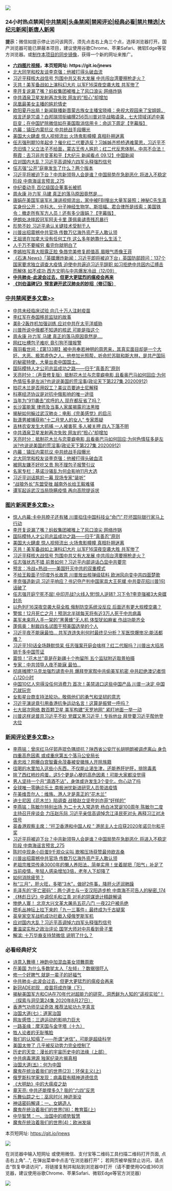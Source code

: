 ![](https://raw.githubusercontent.com/fqnews/bnews/master/64photo/fqnews-qr.jpg)

<div id="tt">
<h3>24小时热点禁闻|<a href="#%E4%B8%AD%E5%85%B1%E7%A6%81%E9%97%BB%E6%9B%B4%E5%A4%9A%E6%96%87%E7%AB%A0">中共禁闻</a>|<a href="#%E5%9B%BE%E7%89%87%E6%96%B0%E9%97%BB%E6%9B%B4%E5%A4%9A%E6%96%87%E7%AB%A0">头条禁闻</a>|<a href="#%E6%96%B0%E9%97%BB%E8%AF%84%E8%AE%BA%E6%9B%B4%E5%A4%9A%E6%96%87%E7%AB%A0">禁闻评论|<a href="#%E5%BF%85%E7%9C%8B%E7%BB%8F%E5%85%B8%E5%A5%BD%E6%96%87">经典必看|<a href="/video.md#%E7%A6%81%E7%89%87%E7%B2%BE%E9%80%89">禁片精选</a>|<a href="https://github.com/fqnews/djy/blob/master/gb/nf1351518.md#1">大纪元新闻</a>|<a href="https://github.com/fqnews/ntdtv/blob/master/gb/prog204.md#1">新唐人新闻</a></h3>
<div><b>提示：</b>微信如提示停止访问该网页，须先点击右上角三个点，选择浏览器打开。国产浏览器可能已屏蔽本项目，建议使用谷歌Chrome、苹果Safari、微软Edge等官方浏览器。或<a href="https://github.com/fqnews/bnews/blob/master/%E5%88%B6%E4%BD%9Cgit%E7%A6%81%E9%97%BB%E9%95%9C%E5%83%8F.md">制作本项目的同步镜像</a>，获得一个新的网址来推广。</div>
<ul>
<li><b><a href="http://d1.bdrive.tk/64.mp4" target="_blank">六四图片视频</a>，本页短网址: https://git.io/jnews</b></li>
<li><a href="/cbnews/20200913/1395489.md">北大同学和校友谈李克强：他被打得头破血流</a></li>
<li><a href="/topimagenews/20200912/1395391.md">习近平释核大战信号 包围中共又有大发展 中共闯台湾要擦枪走火？</a></li>
<li><a href="/topimagenews/20200913/1395421.md">灭共！美军备战如上演科幻大片 以军F16深夜空袭大胜 共军惨了</a></li>
<li><a href="/topimagenews/20200913/1395698.md">李开复说漏了嘴？蚂蚁集团被推上了风口浪尖 网络炸锅</a></li>
<li><a href="/cbnews/20200913/1395504.md">中共酒泉卫星发射再次失败 网友的“担心”却增加</a></li>
<li><a href="/yule/20200913/1395470.md">凤凰最美女主播的尴尬情史</a></li>
<li><a href="/bannedvideo/20200913/1395403.md">欧阳夏丹出局！新闻联播新晋蒙古族女主播宝晓峰：央视大观园来了宝姐姐，戏言还是咒语？白邦瑞领衔编撰256页川普对华战略语录，七大领域详述中美巨变；在中国铲除微信如在美国取消信用卡：命运下周定【字幕版】</a></li>
<li><a href="/cbnews/20200913/1395490.md">内幕：镇压内蒙抗议 中共统战手段曝光</a></li>
<li><a href="/topimagenews/20200913/1395531.md">美国大火肆虐 惊人视频流出 火场鬼影幢幢 真相扑朔迷离</a></li>
<li><a href="/bannedvideo/20200913/1395578.md">任志强刑期10年起步？催化红二代要造反？习姊姊齐桥桥遇难蒙恩，习近平不念旧情？父立法子不给面，蒙古王传人尴尬；红二代反思体制，中共不合法！蔡霞：去习非共变革和平【大纪元 新闻看点 09.12】中国新闻</a></li>
<li><a href="/comments/20200913/1395640.md">应对国内大乱？习近平高调悼六四军头释强烈信号</a></li>
<li><a href="/headline/20200913/1395402.md">任志强“公开”庭审发生了什么？两个版本</a></li>
<li><a href="/comments/20200913/1395750.md">习近平将被迫下台？中共新领导人会是谁？中国局势在急剧恶化 将进入不稳定阶段 中南海谣言预言_275</a></li>
<li><a href="/finance/20200913/1395700.md">中纪委动手 百亿级国企董事长被抓</a></li>
<li><a href="/cbnews/20200913/1395723.md">周永康 孙力军 马建 真正的落马原因竟然是….</a></li>
<li><a href="/bannedvideo/20200913/1395547.md">唐娟在美国军装军礼演讲视频流出，家中被FBI搜出大量军装照；神秘C先生真实身份公开：中科大、分子神经生物学、斯坦福、君合律所是线索；美国铁令：撤走所有军方人员！还有多少唐娟？【字幕版】</a></li>
<li><a href="/headline/20200913/1395480.md">伊朗处决摔跤冠军阿夫卡里 蓬佩奥谴责残忍暴行</a></li>
<li><a href="/worldnews/usa/20200913/1395477.md">形势不妙 习近平承认关键技术受制于人</a></li>
<li><a href="/comments/20200913/1395744.md">川普出招震撼中共官场 传数万亿海外资产无人敢认领</a></li>
<li><a href="/yule/20200913/1395447.md">王祖贤在加拿大没有任何工作 这么多年她靠什么生活？</a></li>
<li><a href="/funmedia/20200913/1395494.md">人千万不要喊穷 看完你就明白了</a></li>
<li><a href="/yule/20200913/1395453.md">李嫣拍写真大胆露正脸 兔唇完美修复颜值高 眉眼气质像王菲</a></li>
<li><a href="/bannedvideo/20200913/1395598.md">《石涛.News》「英媒爆炸新闻：习近平即将被迫下台」英国防部顾问：137个国家要求独立调查大疫情 迫使中共逼迫习近平辞职 如习拒绝中共因内讧搏击而解体 如不成功 西方文明与中共爆发冷战（12/09）</a></li>
<li><b><a href="/comments/20200211/1275071.md" target="_blank">中共肺炎-此波会过去，但更大更猛烈的瘟疫会再来</a></b></li>
<li><b><a href="/comments/20200207/1272816.md" target="_blank">《刘伯温碑记》预言避开武汉肺炎的妙招（修订版）</a></b></li>
</ul>
</div>

<div class="catlist">
<h3><a href="/cbnews/" target="_blank">中共禁闻</a><span><a href="/cbnews/" target="_blank" rel="nofollow">更多文章>></a></span></h3>
<ul>
<li><a href="/cbnews/20200913/1395770.md" target="_blank">中共未经临床试验 向几十万人注射疫苗</a></li>
<li><a href="/cbnews/20200913/1395805.md" target="_blank">李红军在泰国移民监狱的故事</a></li>
<li><a href="/cbnews/20200913/1395803.md" target="_blank">美B-2轰炸机加强训练 应对中共在太平洋威胁</a></li>
<li><a href="/cbnews/20200913/1395802.md" target="_blank">川普所说中俄都不知道的核武 可能是指这个</a></li>
<li><a href="/cbnews/20200913/1395723.md" target="_blank">周永康 孙力军 马建 真正的落马原因竟然是….</a></li>
<li><a href="/cbnews/20200913/1395699.md" target="_blank">网红吐槽包子难吃 竟引狗不理报警</a></li>
<li><a href="/cbnews/20200913/1395647.md" target="_blank">薇羽看世间：【第133期】被中共奉若神明的周恩来，其真实面目却是一个大奸、大恶、极其虚伪之人。他参加光照帮，听命於苏联和斯大林，是共产国际的秘密特使，大量出卖中国国土。</a></li>
<li><a href="/comments/20200913/1395615.md" target="_blank">国际模特人才公司总监成功之路——归于“真善忍”原则</a></li>
<li><a href="/cbnews/20200913/1395600.md" target="_blank">天亮时分：（声音修复版）抵制花木兰与恋童癖电影,且看奥巴马如何回应;为何色情狂多是左派?也说说美国的荒淫事(政论天下第227集 20200912)</a></li>
<li><a href="/cbnews/20200913/1395577.md" target="_blank">拍花木兰是否用奴工？美议员要迪士尼解释</a></li>
<li><a href="/cbnews/20200913/1395557.md" target="_blank">科塞经济协议是对抗中俄影响的唯一途径</a></li>
<li><a href="/cbnews/20200913/1395556.md" target="_blank">当年为“911袭击”欢呼的人 现在都反省了吗？</a></li>
<li><a href="/cbnews/20200913/1395514.md" target="_blank">长沙富能案 律师及当事人家属揭露司法黑暗</a></li>
<li><a href="/cbnews/20200913/1301108.md" target="_blank">揭秘如何躲过武汉肺炎：电影《完美感觉》的启示</a></li>
<li><a href="/cbnews/20200913/1395506.md" target="_blank">耿潇男被捕获称“十二月党人的女人” 专家质疑</a></li>
<li><a href="/cbnews/20200913/1395505.md" target="_blank">吉林农安发生大抓捕 一人被害死 多人被关押 四人下落不明</a></li>
<li><a href="/cbnews/20200913/1395504.md" target="_blank">中共酒泉卫星发射再次失败 网友的“担心”却增加</a></li>
<li><a href="/cbnews/20200913/1395493.md" target="_blank">天亮时分：抵制花木兰与恋童癖电影,且看奥巴马如何回应;为何色情狂多是左派?也说说美国的荒淫事(政论天下第227集 20200912)</a></li>
<li><a href="/cbnews/20200913/1395490.md" target="_blank">内幕：镇压内蒙抗议 中共统战手段曝光</a></li>
<li><a href="/cbnews/20200913/1395489.md" target="_blank">北大同学和校友谈李克强：他被打得头破血流</a></li>
<li><a href="/cbnews/20200913/1395441.md" target="_blank">被网友嫌不好吃又贵 狗不理包子报警引议</a></li>
<li><a href="/cbnews/20200912/1395308.md" target="_blank">名家专栏：基诺沙骚乱为何会影响11月大选</a></li>
<li><a href="/cbnews/20200912/1395289.md" target="_blank">习近平训话尴尬一幕 现场专家“装听”</a></li>
<li><a href="/cbnews/20200912/1395288.md" target="_blank">“战狼外长”东盟受挫 越南外长给王毅难堪</a></li>
<li><a href="/cbnews/20200912/1395267.md" target="_blank">谭军起诉武汉当局隐瞒疫情 再向高院提诉状</a></li>

</ul>
</div>
<div class="catlist">
<h3><a href="/topimagenews/" target="_blank">图片新闻</a><span><a href="/topimagenews/" target="_blank" rel="nofollow">更多文章>></a></span></h3>
<ul>
<li><a href="/topimagenews/20200913/1395801.md" target="_blank">惊人内幕:卡中共脖子还有猪 川普掐住中国科技业“命门” 吓坏国际银行家马上行动</a></li>
<li><a href="/topimagenews/20200913/1395698.md" target="_blank">李开复说漏了嘴？蚂蚁集团被推上了风口浪尖 网络炸锅</a></li>
<li><a href="/comments/20200913/1395615.md" target="_blank">国际模特人才公司总监成功之路——归于“真善忍”原则</a></li>
<li><a href="/topimagenews/20200913/1395531.md" target="_blank">美国大火肆虐 惊人视频流出 火场鬼影幢幢 真相扑朔迷离</a></li>
<li><a href="/topimagenews/20200913/1395421.md" target="_blank">灭共！美军备战如上演科幻大片 以军F16深夜空袭大胜 共军惨了</a></li>
<li><a href="/topimagenews/20200912/1395391.md" target="_blank">习近平释核大战信号 包围中共又有大发展 中共闯台湾要擦枪走火？</a></li>
<li><a href="/topimagenews/20200912/1395328.md" target="_blank">任志强状态不错 前景如何？​​​​​​​习近平内部讲话凸显中共要完</a></li>
<li><a href="/comments/20200912/1394984.md" target="_blank">预言：冷战+热战——美国歼灭中共的双重模式</a></li>
<li><a href="/topimagenews/20200911/1394829.md" target="_blank">不给王毅面子!印度外长故意 川普放出核弹级猛料 欧洲风向变中共四面楚歌</a></li>
<li><a href="/topimagenews/20200911/1394753.md" target="_blank">李克强造新词 习近平响应？书记夺产判中国家具大王死缓 中共耍花招川普1句话破了</a></li>
<li><a href="/topimagenews/20200911/1394720.md" target="_blank">任志强开庭宁死不屈! 中印开战?火线入党!惊人逆转? 习下令?李克强被3大央媒封杀</a></li>
<li><a href="/topimagenews/20200911/1394642.md" target="_blank">以色列F16深夜空袭大获全胜 俄制防空系统没反应 后面还有更大规模空袭？</a></li>
<li><a href="/topimagenews/20200911/1394634.md" target="_blank">警惕！12月死亡之月！预测北半球每天将有近3万人死于中共病毒</a></li>
<li><a href="/topimagenews/20200911/1394596.md" target="_blank">美军未来将人手一架的“黑黄蜂”无人机 体型犹如麻雀 作战功能齐全</a></li>
<li><a href="/topimagenews/20200911/1394575.md" target="_blank">蓬佩奥：制裁四名试图干预美国选举的个人</a></li>
<li><a href="/topimagenews/20200910/1394253.md" target="_blank">习近平夜不能寐最怕&#8230; 共军连连失利何时最终见分析？军医惊爆惨况:能活都难？</a></li>
<li><a href="/topimagenews/20200910/1394100.md" target="_blank">习近平1句话全场静默惊呆 任志强案开庭会啥样？红二代服吗？川普出大招吊销千多中国签证</a></li>
<li><a href="/topimagenews/20200910/1394002.md" target="_blank">震惊！“花木兰”竟是在新疆十个拘留所 五个监狱附近取景拍摄</a></li>
<li><a href="/topimagenews/20200910/1393965.md" target="_blank">专家：中共领导人夜不能寐 最怕…</a></li>
<li><a href="/topimagenews/20200909/1393715.md" target="_blank">彻底摊牌?马克龙强烈谴责中共 爆拜登家帮中共偷美军机密 中共赶绝澳记者惊心120小时</a></li>
<li><a href="/topimagenews/20200909/1393564.md" target="_blank">中国10亿人穷得没任何消费力 首次！美禁进口这些中国产品 川普一决定 中国芯就玩完</a></li>
<li><a href="/comments/20200909/1393377.md" target="_blank">女影星台商支持法轮功，敬佩他们的勇气和坚韧的意志</a></li>
<li><a href="/topimagenews/20200909/1393422.md" target="_blank">习近平演说竟引用香港抗争运动名言！这算是振臂一呼吗？</a></li>
<li><a href="/topimagenews/20200909/1393410.md" target="_blank">七大层次网络 数百颗卫星 美军构建“天罗地网” 紧盯地面一举一动</a></li>
<li><a href="/topimagenews/20200908/1393069.md" target="_blank">川普这样说普京习近平不妙 党媒又黑习近平！专拆他台 拜登要习近平帮他登大位</a></li>

</ul>
</div>
<div class="catlist">
<h3><a href="/comments/" target="_blank">新闻评论</a><span><a href="/comments/" target="_blank" rel="nofollow">更多文章>></a></span></h3>
<ul>
<li><a href="/comments/20200913/1395844.md" target="_blank">李燕铭：曾庆红马仔郭声琨负隅顽抗？陕西省公安厅长胡明朗被调虎离山 身负四重高危因素 或成重庆第五个落马公安局长</a></li>
<li><a href="/comments/20200913/1395836.md" target="_blank">表忠戏？网曝白宫智囊余茂春被安徽族人开除族籍</a></li>
<li><a href="/comments/20200913/1395828.md" target="_blank">往喝的水里加入这些小东西，不仅能止渴生津，还能养肝护肝，排除毒素</a></li>
<li><a href="/comments/20200913/1395827.md" target="_blank">除了西红柿炒鸡蛋，这5个更是心梗的高危因素！可能大家都没觉得</a></li>
<li><a href="/comments/20200913/1395826.md" target="_blank">男人坚持一个月“滴酒不沾”，身体或许发生3个变化，你心动了吗</a></li>
<li><a href="/comments/20200913/1395808.md" target="_blank">全球唯一零确诊乐土 南极洲忧新进研究人员带进疫情</a></li>
<li><a href="/comments/20200913/1395807.md" target="_blank">在美维吾尔人：维族、港人才是真正的“花木兰”</a></li>
<li><a href="/comments/20200913/1395806.md" target="_blank">迪士尼因《花木兰》陷调查 战狼赵立坚夸刘亦菲“好样的”</a></li>
<li><a href="/comments/20200913/1395762.md" target="_blank">李燕铭：陈敏尔特别出场 为二十大入常造势 杨白冰冥诞100周年 陈敏尔二度主持召开座谈会 力压赵乐际 习近平亲信高调悼念江泽民死对头 再释习江对决信号</a></li>
<li><a href="/comments/20200913/1395759.md" target="_blank">英香港观察主席：“扞卫香港和中国人权 ” 港民主人士应获2020年诺贝尔和平奖</a></li>
<li><a href="/comments/20200913/1395750.md" target="_blank">习近平将被迫下台？中共新领导人会是谁？中国局势在急剧恶化 将进入不稳定阶段 中南海谣言预言_275</a></li>
<li><a href="/comments/20200913/1395749.md" target="_blank">陈时中现身小巨蛋9千观众尖叫 歌喉压场获赞最帅欧吉桑</a></li>
<li><a href="/comments/20200913/1395744.md" target="_blank">川普出招震撼中共官场 传数万亿海外资产无人敢认领</a></li>
<li><a href="/comments/20200913/1395734.md" target="_blank">老祖宗推崇传承3000年的懒人养阳法，简单实用！坐着就把「阳气」补足了</a></li>
<li><a href="/comments/20200913/1395733.md" target="_blank">当前疫情，年轻人感染增加3倍，老年人下却降了</a></li>
<li><a href="/comments/20200913/1395732.md" target="_blank">如何消除疲劳？</a></li>
<li><a href="/comments/20200913/1395731.md" target="_blank">秋“三月”，肝火旺，多喝“3水”，做好2件事，降肝火还润肺躁</a></li>
<li><a href="/comments/20200913/1395711.md" target="_blank">毛泽东的“死亡密码”：两个道士与一支汉阳造步枪 中南海不可告人的秘密_174</a></li>
<li><a href="/comments/20200913/1395706.md" target="_blank">《林彪日记》中调侃毛和江青 对毛的阴谋诡计精辟解读</a></li>
<li><a href="/comments/20200913/1395702.md" target="_blank">惨绝人寰！ 北京大兴文革大屠杀五花八门 一夜22户被杀绝</a></li>
<li><a href="/comments/20200913/1395701.md" target="_blank">把毛丛神坛上拉下来的「九一三事件」最终成为千古疑案</a></li>
<li><a href="/comments/20200913/1395690.md" target="_blank">英皇家空军战机成功拦截入侵俄罗斯军机</a></li>
<li><a href="/comments/20200913/1395640.md" target="_blank">应对国内大乱？习近平高调悼六四军头释强烈信号</a></li>
<li><a href="/comments/20200913/1395634.md" target="_blank">重温梁实秋之政治评论 国学大师对中共看到骨子里</a></li>
<li><a href="/comments/20200913/1395628.md" target="_blank">解滨: 十万华裔支持禁微信 说明了什么？</a></li>

</ul>
</div>

<div class="catlist">
<h3>必看经典好文</h3>
<ul>
<li><a href="/topimagenews/20170208/656009.md" target="_blank">诗意入舞境！神韵中加混血美女领舞周歌</a></li>
<li><a href="/comments/20200427/1319933.md" target="_blank">在美国 为什么多数犹太人「左倾」？数据很吓人</a></li>
<li><a href="/funmedia/20200713/1359909.md" target="_blank">修一个好脾气 就是一辈子的好福气</a></li>
<li><a href="/comments/20200211/1275071.md" target="_blank">中共肺炎-此波会过去，但更大更猛烈的瘟疫会再来</a></li>
<li><a href="/headline/20200908/1392940.md" target="_blank">新冠ADE初现　疫苗将成炸弹（下）</a></li>
<li><a href="/cbnews/20200828/1386804.md" target="_blank">揭秘美国军方和CIA在70年代对超能力的研究，洞悉鲜为人知的“遥视实验”！（探索与洞见第24集 2020年8月27日）</a></li>
<li><a href="/comments/20200517/1330064.md" target="_blank">香港气功师见证奇效 推荐法轮功九字真言</a></li>
<li><a href="/cbnews/20190424/913985.md" target="_blank">治国大道(七)：道家治国</a></li>
<li><a href="/cbnews/20200126/1265515.md" target="_blank">网友感悟：三退运动的影响力巨大</a></li>
<li><a href="/topimagenews/20180327/919935.md" target="_blank">一路圣缘：摩天国与金字塔（十九）</a></li>
<li><a href="/comments/20200606/783250.md" target="_blank">牲人论者的无耻嘴脸</a></li>
<li><a href="/sohnews/20161029/607205.md" target="_blank">我们的认知塌了——所谓“迷信”，可能是超级科学</a></li>
<li><a href="/comments/20200624/1349702.md" target="_blank">美国太惨了 几乎被反动势力完全控制了</a></li>
<li><a href="/tculture/20121025/73065.md" target="_blank">历史的天空：漫长的宇宙历史中的法缘（上部）</a></li>
<li><a href="/ccpdope/20200412/1311165.md" target="_blank">中共病毒溯源 独家纪录片揭真相</a></li>
<li><a href="/cbnews/20180311/913065.md" target="_blank">治国大道(五)：何为中国</a></li>
<li><a href="/ssgc/20180904/993719.md" target="_blank">魔鬼在统治着我们的世界(23)：环保主义(上)</a></li>
<li><a href="/cbnews/20200823/1384378.md" target="_blank">俄罗斯科学家发现：病毒载有精神道德信息</a></li>
<li><a href="/comments/20200203/1269785.md" target="_blank">《大明劫》中的大瘟疫之劫</a></li>
<li><a href="/comments/20200607/1341003.md" target="_blank">章天亮: 中共还能撑多久? 我的“六四”反思</a></li>
<li><a href="/tculture/20190101/792550.md" target="_blank">乐舞仙踪之七：巫风时兴 神迹渐没</a></li>
<li><a href="/comments/20200609/1342224.md" target="_blank">神话密码解译：一、女娲造人</a></li>
<li><a href="/topimagenews/20180701/965109.md" target="_blank">魔鬼在统治着我们的世界(18)：教育篇(上)</a></li>
<li><a href="/comments/20200605/1340202.md" target="_blank">中华智慧：一、治国中的顺势智慧</a></li>
<li><a href="/topimagenews/20180522/946266.md" target="_blank">魔鬼在统治着我们的世界(4)：欧洲发端</a></li>

</ul>
</div>

本页短网址: https://git.io/jnews

![](https://raw.githubusercontent.com/fqnews/bnews/master/64photo/fqnews-qr.jpg)

在浏览器中输入短网址 或使用微信、支付宝等二维码工具扫描二维码打开页面, 点击右上角"...", 在弹出菜单中点击“在浏览器打开”； 若网页被举报禁止访问，请点击“恢复申请访问”，将链接复制并粘贴到浏览器中打开（请不要使用QQ或360浏览器，建议使用谷歌Chrome、苹果Safari、微软Edge等官方浏览器）

![](https://raw.githubusercontent.com/fqnews/bnews/master/64photo/wx.jpg)